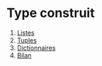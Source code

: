 #  Type construit

1. [Listes](../3.1_Listes/cours/)
2. [Tuples](../3.2_Tuples/cours/)
3. [Dictionnaires](../3.3_Dictionnaires/cours/)
4. [Bilan](../3.4_bilan/cours)
